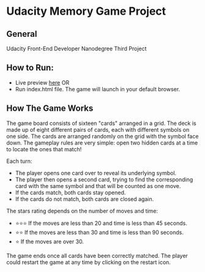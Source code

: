 # Udacity Memory Game Project


## General 

Udacity Front-End Developer Nanodegree Third Project

## How to Run:
* Live preview [here](https://vaibhavmanni.github.io/memory-game/)
                             OR
* Run index.html file. The game will launch in your default browser.

## How The Game Works

The game board consists of sixteen "cards" arranged in a grid. The deck is made up of eight different pairs of cards, each with 
different symbols on one side. The cards are arranged randomly on the grid with the symbol face down. The gameplay rules are very
simple: open two hidden cards at a time to locate the ones that match!

Each turn:

* The player opens one card over to reveal its underlying symbol.
* The player then opens a second card, trying to find the corresponding    card with the same symbol and that will be counted as one move.
* If the cards match, both cards stay opened.
* If the cards do not match, both cards are closed again.

The stars rating depends on the number of moves and time:
*  :star::star::star: If the moves are less than 20 and time is less than 45 seconds.
* :star::star: If the moves are less than 30 and time is less than 90 seconds.
* :star: If the moves are over 30.

The game ends once all cards have been correctly matched.
The player could restart the game at any time by clicking on the restart icon.
